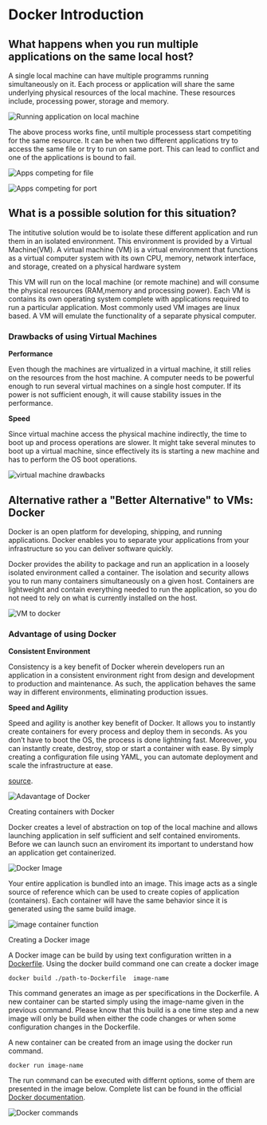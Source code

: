 # Docker Introduction


## What happens when you run multiple applications on the same local host?

A single local machine can have multiple programms running simultaneously on it.
Each process or application will share the same underlying physical resources of
the local machine. These resources include, processing power, storage and
memory.

![Running application on local machine](/public/01-app-local-machine.png)

The above process works fine, until multiple processess start competiting for
the same resource. It can be when two different applications try to access the
same file or try to run on same port. This can lead to conflict and one of the
applications is bound to fail.

![Apps competing for file](public/02-compete.png)

![Apps competing for port](public/02-compete-port.png)

## What is a possible solution for this situation?

The intitutive solution would be to isolate these different application and run
them in an isolated environment. This environment is provided by a Virtual
Machine(VM). A virtual machine (VM) is a virtual environment that functions as a
virtual computer system with its own CPU, memory, network interface, and
storage, created on a physical hardware system

This VM will run on the local machine (or remote machine) and will consume the
physical resources (RAM,memory and processing power). Each VM is contains its
own operating system complete with applications required to run a particular
application. Most commonly used VM images are linux based. A VM will emulate the
functionality of a separate physical computer.

### Drawbacks of using Virtual Machines

**Performance**

Even though the machines are virtualized in a virtual machine, it still relies
on the resources from the host machine. A computer needs to be powerful enough
to run several virtual machines on a single host computer. If its power is not
sufficient enough, it will cause stability issues in the performance.

**Speed**

Since virtual machine access the physical machine indirectly, the time to boot
up and process operations are slower. It might take several minutes to boot up a
virtual machine, since effectively its is starting a new machine and has to
perform the OS boot operations.

![virtual machine drawbacks](public/04-vm-problems.png)

## Alternative rather a "Better Alternative" to VMs: Docker

Docker is an open platform for developing, shipping, and running applications.
Docker enables you to separate your applications from your infrastructure so you
can deliver software quickly.

Docker provides the ability to package and run an application in a loosely
isolated environment called a container. The isolation and security allows you
to run many containers simultaneously on a given host. Containers are
lightweight and contain everything needed to run the application, so you do not
need to rely on what is currently installed on the host.

![VM to docker](public/05-use-docker.png)

### Advantage of using Docker

**Consistent Environment**

Consistency is a key benefit of Docker wherein developers run an application in
a consistent environment right from design and development to production and
maintenance. As such, the application behaves the same way in different
environments, eliminating production issues.

**Speed and Agility**

Speed and agility is another key benefit of Docker. It allows you to instantly
create containers for every process and deploy them in seconds. As you don’t
have to boot the OS, the process is done lightning fast. Moreover, you can
instantly create, destroy, stop or start a container with ease. By simply
creating a configuration file using YAML, you can automate deployment and scale
the infrastructure at ease.

[source](https://www.cloudtern.com/cloud/top-5-advantages-of-using-docker/).

![Adavantage of Docker](public/03-use-vm.png)

Creating containers with Docker

Docker creates a level of abstraction on top of the local machine and allows
launching application in self sufficient and self contained enviroments. Before
we can launch sucn an enviroment its important to understand how an application
get containerized.

![Docker Image](public/07-docker-vocab.png)

Your entire application is bundled into an image. This image acts as a single
source of reference which can be used to create copies of application
(containers). Each container will have the same behavior since it is generated
using the same build image.

![image container function](public/08-docker-image.png)

Creating a Docker image

A Docker image can be build by using text configuration written in a
[Dockerfile](Dockerfile). Using the docker build command one can create a docker
image

```
docker build ./path-to-Dockerfile  image-name
```

This command generates an image as per specifications in the Dockerfile. A new
container can be started simply using the image-name given in the previous
command. Please know that this build is a one time step and a new image will
only be build when either the code changes or when some configuration changes in
the Dockerfile.

A new container can be created from an image using the docker run command.

```
docker run image-name
```

The run command can be executed with differnt options, some of them are
presented in the image below. Complete list can be found in the official
[Docker documentation](https://docs.docker.com/).

![Docker commands](public/09-docker-commands.png)
